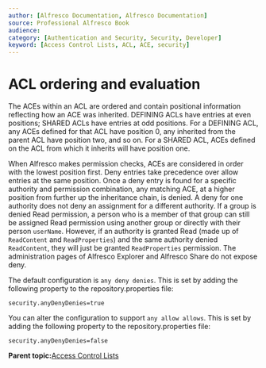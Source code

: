 ```yaml
---
author: [Alfresco Documentation, Alfresco Documentation]
source: Professional Alfresco Book
audience: 
category: [Authentication and Security, Security, Developer]
keyword: [Access Control Lists, ACL, ACE, security]
---
```


# ACL ordering and evaluation

The ACEs within an ACL are ordered and contain positional information reflecting how an ACE was inherited. DEFINING ACLs have entries at even positions; SHARED ACLs have entries at odd positions. For a DEFINING ACL, any ACEs defined for that ACL have position 0, any inherited from the parent ACL have position two, and so on. For a SHARED ACL, ACEs defined on the ACL from which it inherits will have position one.

When Alfresco makes permission checks, ACEs are considered in order with the lowest position first. Deny entries take precedence over allow entries at the same position. Once a deny entry is found for a specific authority and permission combination, any matching ACE, at a higher position from further up the inheritance chain, is denied. A deny for one authority does not deny an assignment for a different authority. If a group is denied Read permission, a person who is a member of that group can still be assigned Read permission using another group or directly with their person `userName`. However, if an authority is granted Read \(made up of `ReadContent` and `ReadProperties`\) and the same authority denied `ReadContent`, they will just be granted `ReadProperties` permission. The administration pages of Alfresco Explorer and Alfresco Share do not expose deny.

The default configuration is `any deny denies`. This is set by adding the following property to the repository.properties file:

```
security.anyDenyDenies=true  
```

You can alter the configuration to support `any allow allows`. This is set by adding the following property to the repository.properties file:

```
security.anyDenyDenies=false
```

**Parent topic:**[Access Control Lists](../concepts/secur-acl.md)


